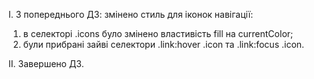 I. З попереднього ДЗ: змінено стиль для іконок навігації:

1.  в селекторі .icons було змінено властивість fill на currentColor;
2.  були прибрані зайві селектори .link:hover .icon та .link:focus .icon.

II. Завершено ДЗ.
